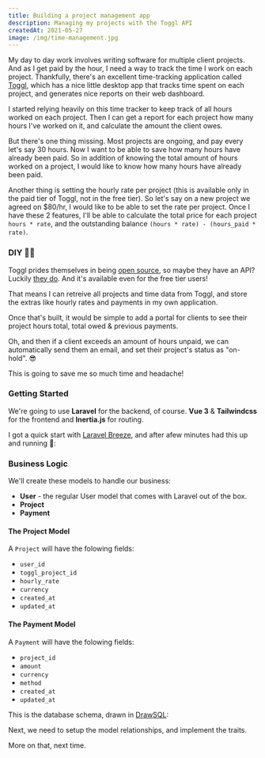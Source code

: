 ```yaml
---
title: Building a project management app
description: Managing my projects with the Toggl API
createdAt: 2021-05-27
image: /img/time-management.jpg
---
```


My day to day work involves writing software for multiple client projects. And as I get paid by the hour, I need a way to track the time I work on each project. Thankfully, there's an excellent time-tracking application called [Toggl](https://toggl.com/track/), which has a nice little desktop app that tracks time spent on each project, and generates nice reports on their web dashboard.

I started relying heavily on this time tracker to keep track of all hours worked on each project. Then I can get a report for each project how many hours I've worked on it, and calculate the amount the client owes.

But there's one thing missing. Most projects are ongoing, and pay every let's say 30 hours. Now I want to be able to save how many hours have already been paid. So in addition of knowing the total amount of hours worked on a project, I would like to know how many hours have already been paid.

Another thing is setting the hourly rate per project (this is available only in the paid tier of Toggl, not in the free tier). So let's say on a new project we agreed on $80/hr, I would like to be able to set the rate per project. Once I have these 2 features, I'll be able to calculate the total price for each project `hours * rate`, and the outstanding balance `(hours * rate) - (hours_paid * rate)`.

### DIY 👷‍♀️

Toggl prides themselves in being [open source](https://github.com/toggl-open-source), so maybe they have an API? Luckily [they do](https://github.com/toggl/toggl_api_docs). And it's available even for the free tier users!

That means I can retreive all projects and time data from Toggl, and store the extras like hourly rates and payments in my own application.

Once that's built, it would be simple to add a portal for clients to see their project hours total, total owed & previous payments.

Oh, and then if a client exceeds an amount of hours unpaid, we can automatically send them an email, and set their project's status as "on-hold". 😎

This is going to save me so much time and headache!

### Getting Started

We're going to use **Laravel** for the backend, of course. **Vue 3** & **Tailwindcss** for the frontend and **Inertia.js** for routing.

I got a quick start with [Laravel Breeze](https://laravel.com/docs/8.x/starter-kits#laravel-breeze), and after afew minutes had this up and running 🚀:

<article-image src="/img/yk-portal-start.png"></article-image>

### Business Logic

We'll create these models to handle our business:

- **User** - the regular User model that comes with Laravel out of the box.
- **Project**
- **Payment**

#### The Project Model

A `Project` will have the folowing fields:

- `user_id`
- `toggl_project_id`
- `hourly_rate`
- `currency`
- `created_at`
- `updated_at`

#### The Payment Model

A `Payment` will have the folowing fields:

- `project_id`
- `amount`
- `currency`
- `method`
- `created_at`
- `updated_at`

This is the database schema, drawn in [DrawSQL](https://drawsql.app/):

<article-image src="/img/yk-portal-table-schema.png"></article-image>

Next, we need to setup the model relationships, and implement the traits.

More on that, next time.
